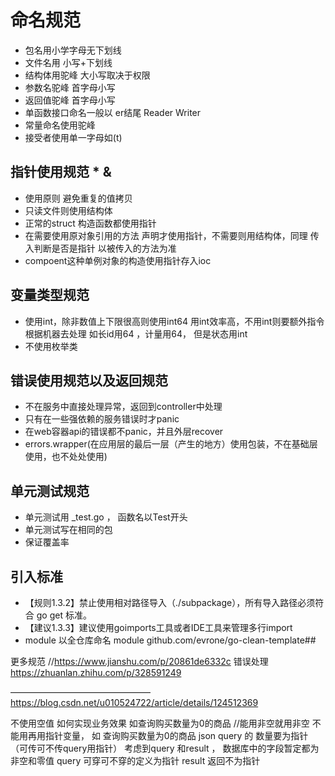 # 命名规范
 - 包名用小学字母无下划线
 - 文件名用 小写+下划线
 - 结构体用驼峰 大小写取决于权限
 - 参数名驼峰 首字母小写
 - 返回值驼峰 首字母小写
 - 单函数接口命名一般以 er结尾  Reader Writer   
 - 常量命名使用驼峰
 - 接受者使用单一字母如(t) 
  

## 指针使用规范 *  &
 - 使用原则 避免重复的值拷贝
 - 只读文件则使用结构体
 - 正常的struct 构造函数都使用指针
 - 在需要使用原对象引用的方法 声明才使用指针，不需要则用结构体，同理 传入判断是否是指针 以被传入的方法为准
 - compoent这种单例对象的构造使用指针存入ioc
## 变量类型规范
 - 使用int，除非数值上下限很高则使用int64  用int效率高，不用int则要额外指令根据机器去处理 如长id用64 ，计量用64， 但是状态用int
 - 不使用枚举类
## 错误使用规范以及返回规范
 - 不在服务中直接处理异常，返回到controller中处理
 - 只有在一些强依赖的服务错误时才panic
 - 在web容器api的错误都不panic，并且外层recover
 - errors.wrapper(在应用层的最后一层（产生的地方）使用包装，不在基础层使用，也不处处使用)
## 单元测试规范
 - 单元测试用 _test.go ， 函数名以Test开头
 - 单元测试写在相同的包
 - 保证覆盖率
## 引入标准
 - 【规则1.3.2】禁止使用相对路径导入（./subpackage），所有导入路径必须符合 go get 标准。
 - 【建议1.3.3】建议使用goimports工具或者IDE工具来管理多行import
 - module 以全仓库命名 module github.com/evrone/go-clean-template##

更多规范 //https://www.jianshu.com/p/20861de6332c
错误处理 https://zhuanlan.zhihu.com/p/328591249


————————————————
https://blog.csdn.net/u010524722/article/details/124512369

不使用空值 如何实现业务效果  如查询购买数量为0的商品 
//能用非空就用非空 不能用再用指针变量， 如 查询购买数量为0的商品  json query 的 数量要为指针 （可传可不传query用指针）
考虑到query 和result ， 数据库中的字段暂定都为非空和零值
query 可穿可不穿的定义为指针
result  返回不为指针